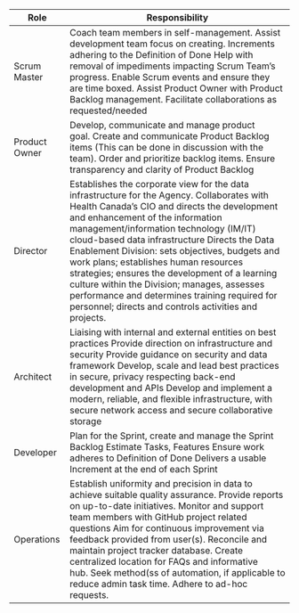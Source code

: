 <html>
<body>
<!--StartFragment-->

Role | Responsibility
-- | --
Scrum Master | Coach team members in self-management. Assist development team focus on creating. Increments adhering to the Definition of Done Help with removal of impediments impacting Scrum Team’s progress. Enable Scrum events and ensure they are time boxed. Assist Product Owner with Product Backlog management. Facilitate collaborations as requested/needed
Product Owner | Develop, communicate and manage product goal. Create and communicate Product Backlog items (This can be done in discussion with the team). Order and prioritize backlog items. Ensure transparency and clarity of Product Backlog
Director | Establishes the corporate view for the data infrastructure for the Agency. Collaborates with Health Canada’s CIO and directs the development and enhancement of the information management/information technology (IM/IT) cloud-based data infrastructure Directs the Data Enablement Division: sets objectives, budgets and work plans; establishes human resources strategies; ensures the development of a learning culture within the Division; manages, assesses performance and determines training required for personnel; directs and controls activities and projects.
Architect | Liaising with internal and external entities on best practices Provide direction on infrastructure and security Provide guidance on security and data framework Develop, scale and lead best practices in secure, privacy respecting back-end development and APIs Develop and implement a modern, reliable, and flexible infrastructure, with secure network access and secure collaborative storage
Developer | Plan for the Sprint, create and manage the Sprint Backlog Estimate Tasks, Features Ensure work adheres to Definition of Done Delivers a usable Increment at the end of each Sprint
Operations | Establish uniformity and precision in data to achieve suitable quality assurance. Provide reports on up-to-date initiatives. Monitor and support team members with GitHub project related questions Aim for continuous improvement via feedback provided from user(s). Reconcile and maintain project tracker database. Create centralized location for FAQs and informative hub. Seek method(ss of automation, if applicable to reduce admin task time. Adhere to ad-hoc requests.

<!--EndFragment-->
</body>
</html>
